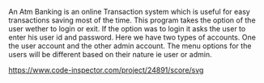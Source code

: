 An Atm Banking is an online Transaction system which is useful for easy transactions saving most of the time. This program takes the option of the user wether to login or exit. If the option was to login it asks the user to enter his user id and password.
Here we have two types of accounts. One the user account and the other admin account. The menu options for the users will be different based on their nature ie user or admin.





https://www.code-inspector.com/project/24891/score/svg



